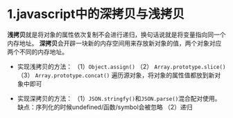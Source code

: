 # 1.javascript中的深拷贝与浅拷贝
**浅拷贝**就是将对象的属性依次复制不会进行递归，换句话说就是将变量指向同一个内存地址。
**深拷贝**会开辟一块新的内存空间用来存放新对象的值，两个对象对应两个不同的内存地址。

- 实现浅拷贝的方法：
（1）`Object.assign()`
（2） `Array.prototype.slice()`
（3） `Array.prototype.concat()`
遍历源对象，将对象的属性值都放到新对象中即可

- 实现深拷贝的方法：
（1）`JSON.stringfy()`和`JSON.parse()`混合配对使用。缺点：序列化的时候undefined/函数/symbol会被忽略
（2）递归